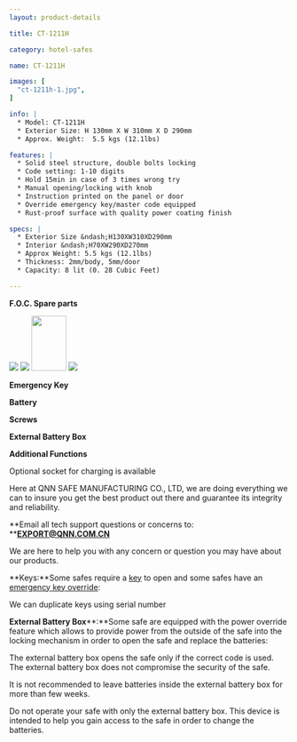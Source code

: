 ```yaml
---
layout: product-details

title: CT-1211H

category: hotel-safes

name: CT-1211H

images: [
  "ct-1211h-1.jpg",
]

info: |
  * Model: CT-1211H
  * Exterior Size: H 130mm X W 310mm X D 290mm
  * Approx. Weight:  5.5 kgs (12.1lbs)

features: |
  * Solid steel structure, double bolts locking
  * Code setting: 1-10 digits
  * Hold 15min in case of 3 times wrong try
  * Manual opening/locking with knob
  * Instruction printed on the panel or door
  * Override emergency key/master code equipped
  * Rust-proof surface with quality power coating finish

specs: |
  * Exterior Size &ndash;H130XW310XD290mm
  * Interior &ndash;H70XW290XD270mm
  * Approx Weight: 5.5 kgs (12.1lbs)
  * Thickness: 2mm/body, 5mm/door
  * Capacity: 8 lit (0. 28 Cubic Feet)

---
```


**F.O.C. Spare parts**

<img src="{IMAGE_CDN}/ct-1211h-2.jpg" />

<img src="{IMAGE_CDN}/ct-1211h-3.jpg" />

<img alt="" src="{IMAGE_CDN}/ct-1211h-4.jpg" style="width: 63px; height: 99px;" />

<img src="{IMAGE_CDN}/ct-1211h-5.jpg" />

**Emergency Key**

**Battery**

**Screws**

**External Battery Box**

**Additional Functions**

Optional socket for charging is available

Here at QNN SAFE MANUFACTURING CO., LTD, we are doing everything we can to insure you get the best product out there and guarantee its integrity and reliability.

**Email all tech support questions or concerns to: ****<a href="mailto:EXPORT@QNN.COM.CN">EXPORT@QNN.COM.CN</a>**

We are here to help you with any concern or question you may have about our products.

**Keys:**Some safes require a <a href="http://www.protexsafe.com/Articles.asp?ID=319" target="_blank">key</a> to open and some safes have an <a href="http://www.protexsafe.com/Articles.asp?ID=320" target="_blank">emergency key override</a>:

We can duplicate keys using serial number

**External Battery Box****:**Some safe are equipped with the power override feature which allows to provide power from the outside of the safe into the locking mechanism in order to open the safe and replace the batteries:

The external battery box opens the safe only if the correct code is used. The external battery box does not compromise the security of the safe.

It is not recommended to leave batteries inside the external battery box for more than few weeks.

Do not operate your safe with only the external battery box. This device is intended to help you gain access to the safe in order to change the batteries.
